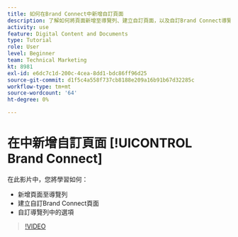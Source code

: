 ```yaml
---
title: 如何在Brand Connect中新增自訂頁面
description: 了解如何將頁面新增至導覽列、建立自訂頁面，以及自訂Brand Connect導覽列中的選項，以 [!UICONTROL Workfront DAM].
activity: use
feature: Digital Content and Documents
type: Tutorial
role: User
level: Beginner
team: Technical Marketing
kt: 8981
exl-id: e6dc7c1d-200c-4cea-8dd1-bdc86ff96d25
source-git-commit: d1f5c4a558f737cb8188e209a16b91b67d32285c
workflow-type: tm+mt
source-wordcount: '64'
ht-degree: 0%

---
```


# 在中新增自訂頁面 [!UICONTROL Brand Connect]

在此影片中，您將學習如何：

* 新增頁面至導覽列
* 建立自訂Brand Connect頁面
* 自訂導覽列中的選項

>[!VIDEO](https://video.tv.adobe.com/v/335243/?quality=12)
